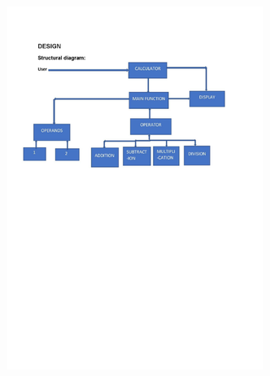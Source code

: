 ![alt text](https://github.com/99003572/Arya-Calculator/blob/main/2.%20Design/Low%20Level%20Design/Simple%20Operations/Structural%20Diagram.jpg)
